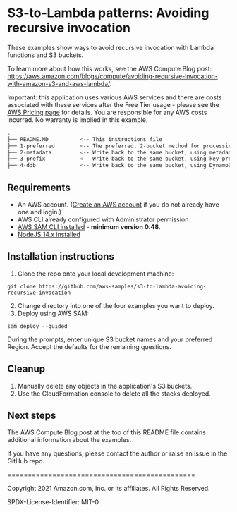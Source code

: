 
# S3-to-Lambda patterns: Avoiding recursive invocation

These examples show ways to avoid recursive invocation with Lambda functions and S3 buckets.

To learn more about how this works, see the AWS Compute Blog post: https://aws.amazon.com/blogs/compute/avoiding-recursive-invocation-with-amazon-s3-and-aws-lambda/.

Important: this application uses various AWS services and there are costs associated with these services after the Free Tier usage - please see the [AWS Pricing page](https://aws.amazon.com/pricing/) for details. You are responsible for any AWS costs incurred. No warranty is implied in this example.

```bash
.
├── README.MD          <-- This instructions file
├── 1-preferred        <-- The preferred, 2-bucket method for processing S3 objects
├── 2-metadata         <-- Write back to the same bucket, using metadata to avoid recursion.
├── 3-prefix           <-- Write back to the same bucket, using key prefix to avoid recursion.
├── 4-ddb              <-- Write back to the same bucket, using DynamoDB to avoid recursion.
```

## Requirements

* An AWS account. ([Create an AWS account](https://portal.aws.amazon.com/gp/aws/developer/registration/index.html) if you do not already have one and login.)
* AWS CLI already configured with Administrator permission
* [AWS SAM CLI installed](https://docs.aws.amazon.com/serverless-application-model/latest/developerguide/serverless-sam-cli-install.html) - **minimum version 0.48**.
* [NodeJS 14.x installed](https://nodejs.org/en/download/)

## Installation instructions

1. Clone the repo onto your local development machine:
```
git clone https://github.com/aws-samples/s3-to-lambda-avoiding-recursive-invocation
```

2. Change directory into one of the four examples you want to deploy.
3. Deploy using AWS SAM:
```
sam deploy --guided 
```
During the prompts, enter unique S3 bucket names and your preferred Region. Accept the defaults for the remaining questions.

## Cleanup

1. Manually delete any objects in the application's S3 buckets.
2. Use the CloudFormation console to delete all the stacks deployed.

## Next steps

The AWS Compute Blog post at the top of this README file contains additional information about the examples.

If you have any questions, please contact the author or raise an issue in the GitHub repo.

==============================================

Copyright 2021 Amazon.com, Inc. or its affiliates. All Rights Reserved.

SPDX-License-Identifier: MIT-0

